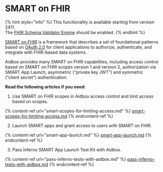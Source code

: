 # SMART on FHIR

{% hint style="info" %}
This functionality is available starting from version 2411.\
The [FHIR Schema Validator Engine](https://docs.aidbox.app/modules/profiling-and-validation/fhir-schema-validator/setup#enable-the-fhir-schema-validator-engine) should be enabled.
{% endhint %}

[SMART on FHIR](https://build.fhir.org/ig/HL7/smart-app-launch/) is a framework that describes a set of foundational patterns based on [OAuth 2.0](https://datatracker.ietf.org/doc/html/rfc6749) for client applications to authorize, authenticate, and integrate with FHIR-based data systems.&#x20;

Aidbox provides many SMART on FHIR capabilities, including access control based on SMART on FHIR scopes version 1 and version 2, authorization via SMART App Launch, asymmetric (“private key JWT”) and symmetric (“client secret”) authentication.

**Read the following articles if you need:**

1. Use SMART on FHIR scopes in Aidbox access control and limit access based on scopes.

{% content-ref url="smart-scopes-for-limiting-access.md" %}
[smart-scopes-for-limiting-access.md](smart-scopes-for-limiting-access.md)
{% endcontent-ref %}

2. Launch SMART apps and grant access to users with SMART on FHIR.

{% content-ref url="smart-app-launch.md" %}
[smart-app-launch.md](smart-app-launch.md)
{% endcontent-ref %}

3. Pass Inferno SMART App Launch Test Kit with Aidbox.

{% content-ref url="pass-inferno-tests-with-aidbox.md" %}
[pass-inferno-tests-with-aidbox.md](pass-inferno-tests-with-aidbox.md)
{% endcontent-ref %}

